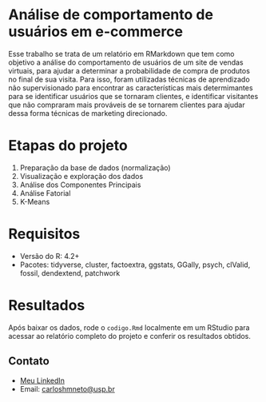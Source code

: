 # Análise de comportamento de usuários em e-commerce

Esse trabalho se trata de um relatório em RMarkdown que tem como objetivo a análise do comportamento de usuários de um site de vendas virtuais, para ajudar a determinar a probabilidade de compra de produtos no final de sua visita. Para isso, foram utilizadas técnicas de aprendizado não supervisionado para encontrar as características mais determimantes para se identificar usuários que se tornaram clientes, e identificar visitantes que não compraram mais prováveis de se tornarem clientes para ajudar dessa forma técnicas de marketing direcionado.

# Etapas do projeto

1. Preparação da base de dados (normalização)
2. Visualização e exploração dos dados
3. Análise dos Componentes Principais
4. Análise Fatorial
5. K-Means

# Requisitos
- Versão do R: 4.2+
- Pacotes: tidyverse, cluster, factoextra, ggstats, GGally, psych, clValid, fossil, dendextend, patchwork

# Resultados

Após baixar os dados, rode o `codigo.Rmd` localmente em um RStudio para acessar ao relatório completo do projeto e conferir os resultados obtidos.

## Contato
- [Meu LinkedIn](https://www.linkedin.com/in/carlos-neto-5668b0265/)
- Email: carloshmneto@usp.br
